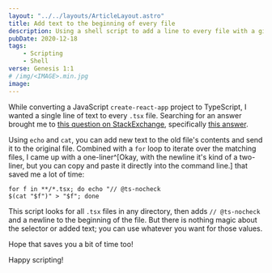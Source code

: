 ```yaml
---
layout: "../../layouts/ArticleLayout.astro"
title: Add text to the beginning of every file
description: Using a shell script to add a line to every file with a given extension
pubDate: 2020-12-18
tags:
    - Scripting
    - Shell
verse: Genesis 1:1
# /img/<IMAGE>.min.jpg
image:
---
```


While converting a JavaScript `create-react-app` project to TypeScript, I wanted a single line of text to every `.tsx` file. Searching for an answer brought me to [this question on StackExchange](https://superuser.com/questions/246837/how-do-i-add-text-to-the-beginning-of-a-file-in-bash), specifically [this answer](https://superuser.com/a/521654).

Using `echo` and `cat`, you can add new text to the old file's contents and send it to the original file. Combined with a `for` loop to iterate over the matching files, I came up with a one-liner^[Okay, with the newline it's kind of a two-liner, but you can copy and paste it directly into the command line.] that saved me a lot of time:

```shell
for f in **/*.tsx; do echo "// @ts-nocheck
$(cat "$f")" > "$f"; done
```

This script looks for all `.tsx` files in any directory, then adds `// @ts-nocheck` and a newline to the beginning of the file. But there is nothing magic about the selector or added text; you can use whatever you want for those values.

Hope that saves you a bit of time too!

Happy scripting!